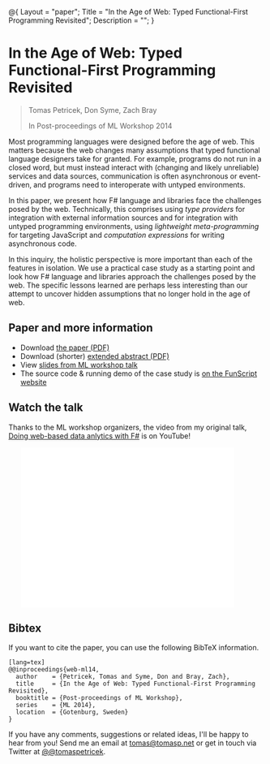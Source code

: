 @{ 
  Layout = "paper";
  Title = "In the Age of Web: Typed Functional-First Programming Revisited";
  Description = "";
}

# In the Age of Web: Typed Functional-First Programming Revisited

> Tomas Petricek, Don Syme, Zach Bray
>
> In Post-proceedings of ML Workshop 2014
  
Most programming languages were designed before the age of web.
This matters because the web changes many assumptions that typed functional language designers take 
for granted. For example, programs do not run in a closed word, but must instead interact with 
(changing and likely unreliable) services and data sources, communication is often asynchronous 
or event-driven, and programs need to interoperate with untyped environments.

In this paper, we present how F# language and libraries face the challenges posed by the web.
Technically, this comprises using _type providers_ for integration with external information 
sources and for integration with untyped programming environments, using _lightweight 
meta-programming_ for targeting JavaScript and _computation expressions_ for writing 
asynchronous code.

In this inquiry, the holistic perspective is more important than each of the features in isolation.
We use a practical case study as a starting point and look how F# language and libraries approach 
the challenges posed by the web. The specific lessons learned are perhaps less interesting than 
our attempt to uncover hidden assumptions that no longer hold in the age of web.


## Paper and more information

 - Download [the paper (PDF)](age-of-web.pdf)
 - Download (shorter) [extended abstract (PDF)](ml-abstract.pdf)
 - View [slides from ML workshop talk](ml-talk.pdf)
 - The source code & running demo of the case study is [on the FunScript website](http://funscript.info/samples/worldbank/)

## Watch the talk
 
Thanks to the ML workshop organizers, the video from my original talk,
[Doing web-based data anlytics with F#](https://www.youtube.com/watch?v=_YOSAXKY-JI) is on YouTube!
   
<iframe style="margin-left:25px" width="420" height="315" src="//www.youtube.com/embed/_YOSAXKY-JI" frameborder="0" allowfullscreen></iframe>
 
## <a id="cite">Bibtex</a>
If you want to cite the paper, you can use the following BibTeX information.

    [lang=tex]
    @@inproceedings{web-ml14,
      author    = {Petricek, Tomas and Syme, Don and Bray, Zach},
      title     = {In the Age of Web: Typed Functional-First Programming Revisited},
      booktitle = {Post-proceedings of ML Workshop},
      series    = {ML 2014},
      location  = {Gotenburg, Sweden}
    } 


If you have any comments, suggestions or related ideas, I'll be happy to 
hear from you! Send me an email at [tomas@tomasp.net](mailto:tomas@tomasp.net)
or get in touch via Twitter at [@@tomaspetricek](http://twitter.com/tomaspetricek).
